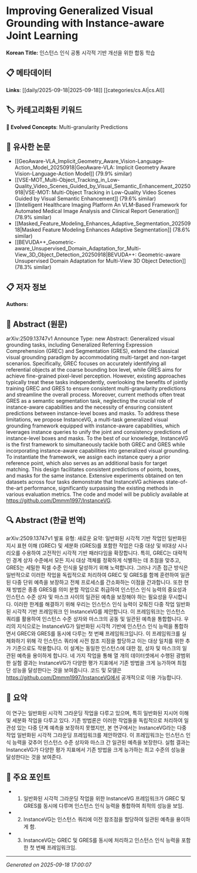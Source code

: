 
# Improving Generalized Visual Grounding with Instance-aware Joint Learning

**Korean Title:** 인스턴스 인식 공통 시각적 기반 개선을 위한 합동 학습

## 📋 메타데이터

**Links**: [[daily/2025-09-18|2025-09-18]] [[categories/cs.AI|cs.AI]]

## 🏷️ 카테고리화된 키워드
**🚀 Evolved Concepts**: Multi-granularity Predictions

## 🔗 유사한 논문
- [[GeoAware-VLA_Implicit_Geometry_Aware_Vision-Language-Action_Model_20250918|GeoAware-VLA: Implicit Geometry Aware Vision-Language-Action Model]] (79.9% similar)
- [[VSE-MOT_Multi-Object_Tracking_in_Low-Quality_Video_Scenes_Guided_by_Visual_Semantic_Enhancement_20250918|VSE-MOT: Multi-Object Tracking in Low-Quality Video Scenes Guided by Visual Semantic Enhancement]] (79.6% similar)
- [[Intelligent Healthcare Imaging Platform An VLM-Based Framework for Automated Medical Image Analysis and Clinical Report Generation]] (78.9% similar)
- [[Masked_Feature_Modeling_Enhances_Adaptive_Segmentation_20250918|Masked Feature Modeling Enhances Adaptive Segmentation]] (78.6% similar)
- [[BEVUDA++_Geometric-aware_Unsupervised_Domain_Adaptation_for_Multi-View_3D_Object_Detection_20250918|BEVUDA++: Geometric-aware Unsupervised Domain Adaptation for Multi-View 3D Object Detection]] (78.3% similar)

## 📋 저자 정보

**Authors:** 

## 📄 Abstract (원문)

arXiv:2509.13747v1 Announce Type: new 
Abstract: Generalized visual grounding tasks, including Generalized Referring Expression Comprehension (GREC) and Segmentation (GRES), extend the classical visual grounding paradigm by accommodating multi-target and non-target scenarios. Specifically, GREC focuses on accurately identifying all referential objects at the coarse bounding box level, while GRES aims for achieve fine-grained pixel-level perception. However, existing approaches typically treat these tasks independently, overlooking the benefits of jointly training GREC and GRES to ensure consistent multi-granularity predictions and streamline the overall process. Moreover, current methods often treat GRES as a semantic segmentation task, neglecting the crucial role of instance-aware capabilities and the necessity of ensuring consistent predictions between instance-level boxes and masks. To address these limitations, we propose InstanceVG, a multi-task generalized visual grounding framework equipped with instance-aware capabilities, which leverages instance queries to unify the joint and consistency predictions of instance-level boxes and masks. To the best of our knowledge, InstanceVG is the first framework to simultaneously tackle both GREC and GRES while incorporating instance-aware capabilities into generalized visual grounding. To instantiate the framework, we assign each instance query a prior reference point, which also serves as an additional basis for target matching. This design facilitates consistent predictions of points, boxes, and masks for the same instance. Extensive experiments obtained on ten datasets across four tasks demonstrate that InstanceVG achieves state-of-the-art performance, significantly surpassing the existing methods in various evaluation metrics. The code and model will be publicly available at https://github.com/Dmmm1997/InstanceVG.

## 🔍 Abstract (한글 번역)

arXiv:2509.13747v1 발표 유형: 새로운
요약: 일반화된 시각적 기반 작업인 일반화된 지시 표현 이해 (GREC) 및 세분화 (GRES)를 포함한 작업은 다중 대상 및 비대상 시나리오를 수용하여 고전적인 시각적 기반 패러다임을 확장합니다. 특히, GREC는 대략적인 경계 상자 수준에서 모든 지시 대상 객체를 정확하게 식별하는 데 초점을 맞추고, GRES는 세밀한 픽셀 수준 인식을 달성하기 위해 노력합니다. 그러나 기존 접근 방식은 일반적으로 이러한 작업을 독립적으로 처리하여 GREC 및 GRES를 함께 훈련하여 일관된 다중 단위 예측을 보장하고 전체 프로세스를 간소화하는 이점을 간과합니다. 또한 현재 방법은 종종 GRES를 의미 분할 작업으로 취급하여 인스턴스 인식 능력의 중요성과 인스턴스 수준 상자 및 마스크 사이의 일관된 예측을 보장해야 하는 필요성을 무시합니다. 이러한 한계를 해결하기 위해 우리는 인스턴스 인식 능력이 갖춰진 다중 작업 일반화된 시각적 기반 프레임워크 인 InstanceVG를 제안합니다. 이 프레임워크는 인스턴스 쿼리를 활용하여 인스턴스 수준 상자와 마스크의 공동 및 일관된 예측을 통합합니다. 우리의 지식으로는 InstanceVG가 일반화된 시각적 기반에 인스턴스 인식 능력을 통합하면서 GREC와 GRES를 동시에 다루는 첫 번째 프레임워크입니다. 이 프레임워크를 실체화하기 위해 각 인스턴스 쿼리에 사전 참조 지점을 할당하고 이는 대상 일치를 위한 추가 기준으로도 작용합니다. 이 설계는 동일한 인스턴스에 대한 점, 상자 및 마스크의 일관된 예측을 용이하게 합니다. 네 가지 작업을 통해 열 개의 데이터셋에서 수행된 광범위한 실험 결과는 InstanceVG가 다양한 평가 지표에서 기존 방법을 크게 능가하며 최첨단 성능을 달성한다는 것을 보여줍니다. 코드 및 모델은 https://github.com/Dmmm1997/InstanceVG에서 공개적으로 이용 가능합니다.

## 📝 요약

이 연구는 일반화된 시각적 그라운딩 작업을 다루고 있으며, 특히 일반화된 지시어 이해 및 세분화 작업을 다루고 있다. 기존 방법론은 이러한 작업들을 독립적으로 처리하여 일관성 있는 다중 단계 예측을 보장하지 못했지만, 본 연구에서는 InstanceVG라는 다중 작업 일반화된 시각적 그라운딩 프레임워크를 제안하였다. 이 프레임워크는 인스턴스 인식 능력을 갖추어 인스턴스 수준 상자와 마스크 간 일관된 예측을 보장한다. 실험 결과는 InstanceVG가 다양한 평가 지표에서 기존 방법을 크게 능가하는 최고 수준의 성능을 달성한다는 것을 보여준다.

## 🎯 주요 포인트

- 1. 일반화된 시각적 그라운딩 작업을 위한 InstanceVG 프레임워크가 GREC 및 GRES를 동시에 다루며 인스턴스 인식 능력을 통합하여 최적의 성능을 보임.

- 2. InstanceVG는 인스턴스 쿼리에 이전 참조점을 할당하여 일관된 예측을 용이하게 함.

- 3. InstanceVG는 GREC 및 GRES를 동시에 처리하고 인스턴스 인식 능력을 포함한 첫 번째 프레임워크임.

---

*Generated on 2025-09-18 17:00:07*